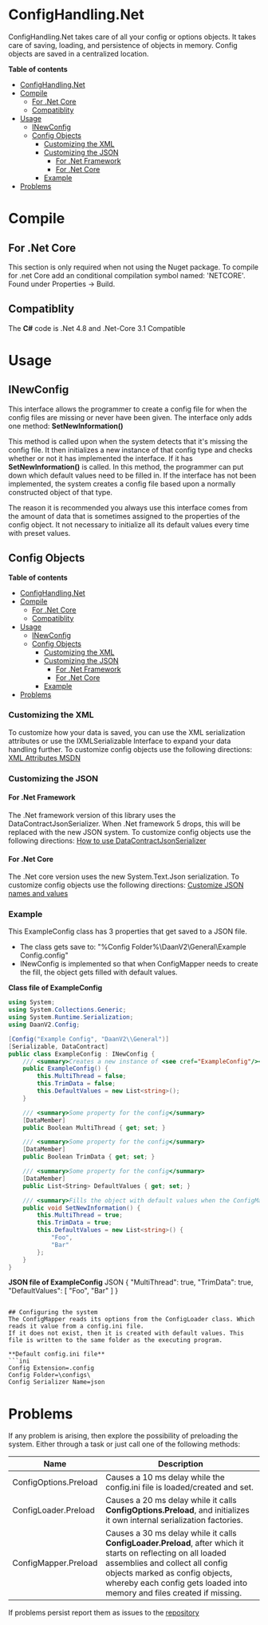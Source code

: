 # ConfigHandling.Net

ConfigHandling.Net takes care of all your config or options objects.
It takes care of saving, loading, and persistence of objects in memory.
Config objects are saved in a centralized location.

**Table of contents**
- [ConfigHandling.Net](#confighandlingnet)
- [Compile](#compile)
	- [For .Net Core](#for-net-core)
	- [Compatiblity](#compatiblity)
- [Usage](#usage)
	- [INewConfig](#inewconfig)
	- [Config Objects](#config-objects)
		- [Customizing the XML](#customizing-the-xml)
		- [Customizing the JSON](#customizing-the-json)
			- [For .Net Framework](#for-net-framework)
			- [For .Net Core](#for-net-core-1)
		- [Example](#example)
- [Problems](#problems)
   
# Compile

## For .Net Core

This section is only required when not using the Nuget package. To compile for .net Core add an conditional compilation symbol named: 'NETCORE'.  
Found under Properties -> Build.

## Compatiblity

The **C#** code is .Net 4.8 and .Net-Core 3.1 Compatible

# Usage

## INewConfig

This interface allows the programmer to create a config file for when the config files are missing or never have been given. The interface only adds one method: **SetNewInformation()**

This method is called upon when the system detects that it's missing the config file. It then initializes a new instance of that config type and checks whether or not it has implemented the interface. If it has **SetNewInformation()** is called. In this method, the programmer can put down which default values need to be filled in. If the interface has not been implemented, the system creates a config file based upon a normally constructed object of that type.

The reason it is recommended you always use this interface comes from the amount of data that is sometimes assigned to the properties of the config object.
It not necessary to initialize all its default values every time with preset values.

## Config Objects

**Table of contents**
- [ConfigHandling.Net](#confighandlingnet)
- [Compile](#compile)
	- [For .Net Core](#for-net-core)
	- [Compatiblity](#compatiblity)
- [Usage](#usage)
	- [INewConfig](#inewconfig)
	- [Config Objects](#config-objects)
		- [Customizing the XML](#customizing-the-xml)
		- [Customizing the JSON](#customizing-the-json)
			- [For .Net Framework](#for-net-framework)
			- [For .Net Core](#for-net-core-1)
		- [Example](#example)
- [Problems](#problems)

### Customizing the XML
To customize how your data is saved, you can use the XML serialization attributes or use the IXMLSerializable Interface to expand your data handling further.
To customize config objects use the following directions: [XML Attributes MSDN](https://docs.microsoft.com/en-us/dotnet/standard/serialization/controlling-xml-serialization-using-attributes)

### Customizing the JSON

#### For .Net Framework
The .Net framework version of this library uses the DataContractJsonSerializer. When .Net framework 5 drops, this will be replaced with the new JSON system.
To customize config objects use the following directions: [How to use DataContractJsonSerializer](https://docs.microsoft.com/en-us/dotnet/framework/wcf/feature-details/how-to-serialize-and-deserialize-json-data)

#### For .Net Core
The .Net core version uses the new System.Text.Json serialization. To customize config objects use the following directions: [Customize JSON names and values](https://docs.microsoft.com/en-us/dotnet/standard/serialization/system-text-json-how-to?view=netcore-3.1#customize-json-names-and-values)

### Example

This ExampleConfig class has 3 properties that get saved to a JSON file.
* The class gets save to: "%Config Folder%\DaanV2\General\Example Config.config"
* INewConfig is implemented so that when ConfigMapper needs to create the fill, the object gets filled with default values.

**Class file of ExampleConfig**
```cs
using System;
using System.Collections.Generic;
using System.Runtime.Serialization;
using DaanV2.Config;

[Config("Example Config", "DaanV2\\General")]
[Serializable, DataContract]
public class ExampleConfig : INewConfig {
    /// <summary>Creates a new instance of <see cref="ExampleConfig"/></summary>
    public ExampleConfig() {
        this.MultiThread = false;
        this.TrimData = false;
        this.DefaultValues = new List<string>();
    }

    /// <summary>Some property for the config</summary>
    [DataMember]
    public Boolean MultiThread { get; set; }

    /// <summary>Some property for the config</summary>
    [DataMember]
    public Boolean TrimData { get; set; }

    /// <summary>Some property for the config</summary>
    [DataMember]
    public List<String> DefaultValues { get; set; }

    /// <summary>Fills the object with default values when the ConfigMapper cannot find the file containing the data</summary>
    public void SetNewInformation() {
        this.MultiThread = true;
        this.TrimData = true;
        this.DefaultValues = new List<string>() {
            "Foo",
            "Bar"
        };
    }
}
```

**JSON file of ExampleConfig**
JSON
{
    "MultiThread": true,
    "TrimData": true,
    "DefaultValues": [ "Foo", "Bar" ]
}
```

## Configuring the system
The ConfigMapper reads its options from the ConfigLoader class. Which reads it value from a config.ini file.
If it does not exist, then it is created with default values. This file is written to the same folder as the executing program.

**Default config.ini file**
```ini
Config Extension=.config
Config Folder=\configs\
Config Serializer Name=json
```

# Problems

If any problem is arising, then explore the possibility of preloading the system. Either through a task or just call one of the following methods:

|Name|Description|
|---|---|
|ConfigOptions.Preload|Causes a 10 ms delay while the config.ini file is loaded/created and set.|
|ConfigLoader.Preload|Causes a 20 ms delay while it calls **ConfigOptions.Preload**, and initializes it own internal serialization factories.|
|ConfigMapper.Preload|Causes a 30 ms delay while it calls **ConfigLoader.Preload**, after which it starts on reflecting on all loaded assemblies and collect all config objects marked as config objects, whereby each config gets loaded into memory and files created if missing.|

If problems persist report them as issues to the [repository](https://github.com/DaanV2/Config-Handling.Net)

